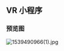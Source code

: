 ## VR 小程序

### 预览图
![1539490966(1).jpg](https://upload-images.jianshu.io/upload_images/6673460-67c979f76fa0dffe.jpg?imageMogr2/auto-orient/strip%7CimageView2/2/w/1240)
